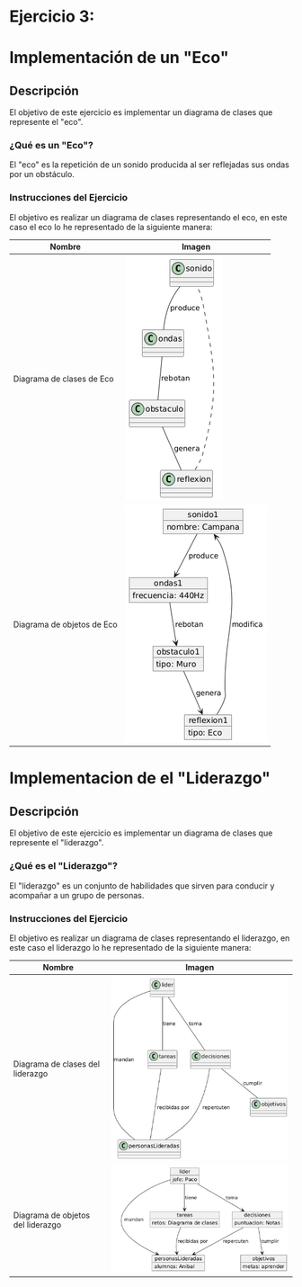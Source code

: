 # Ejercicio 3: 

# Implementación de un "Eco"

## Descripción

El objetivo de este ejercicio es implementar un diagrama de clases que represente el "eco".

### ¿Qué es un "Eco"?

El "eco" es la repetición de un sonido producida al ser reflejadas sus ondas por un obstáculo.

### Instrucciones del Ejercicio

El objetivo es realizar un diagrama de clases representando el eco, en este caso el eco lo he representado de la siguiente manera:

| Nombre                      | Imagen                                                         |
|-----------------------------|----------------------------------------------------------------|
| Diagrama de clases de Eco   | ![Diagrama de Clases Eco](/entregas/delrioMario/Ejercicio3/PlantUML_eco.png)             |
| Diagrama de objetos de Eco  | ![Diagrama de Objetos Eco](/entregas/delrioMario/Ejercicio3/PlantUML_objetoseco.png)           |


# Implementacion de el "Liderazgo"

## Descripción

El objetivo de este ejercicio es implementar un diagrama de clases que represente el "liderazgo".

### ¿Qué es el "Liderazgo"?

El "liderazgo" es un conjunto de habilidades que sirven para conducir y acompañar a un grupo de personas.

### Instrucciones del Ejercicio

El objetivo es realizar un diagrama de clases representando el liderazgo, en este caso el liderazgo lo he representado de la siguiente manera:

| Nombre                            | Imagen                                                         |
|-----------------------------------|----------------------------------------------------------------|
| Diagrama de clases del liderazgo  | ![Diagrama de Clases Liderazgo](/entregas/delrioMario/Ejercicio3/PlantUML_liderazgo.png)             |
| Diagrama de objetos del liderazgo | ![Diagrama de Objetos Liderazgo](/entregas/delrioMario/Ejercicio3/PlantUML_objetoliderazgo.png)           |

